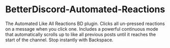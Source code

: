 # BetterDiscord-Automated-Reactions
The Automated Like All Reactions BD plugin. Clicks all un-pressed reactions on a message when you click one. Includes a powerful continuous mode that automatically scrolls up to like all previous posts until it reaches the start of the channel. Stop instantly with Backspace.
